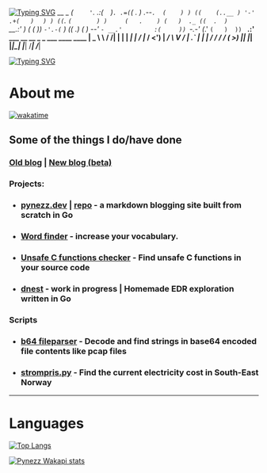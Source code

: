 [![Typing SVG](https://readme-typing-svg.demolab.com?font=Fira+Code&size=18&duration=1500&pause=100&color=67697E&center=true&vCenter=true&repeat=false&width=435&lines=Programming+%7C+Infosec)](https://git.io/typing-svg)
                        __ _
                    _( `    '`.          .:(`  `)`.
                .=(`(      .   )     .--`.  (    ) )
              ((    (..__ ) '-'   .+(   ) ` _`  ) )
        (( `.   `(       ) )     (   .    ) (   )  ._
      ((  .  )     ` __.:'   )  (   (   ))     `-'.-(`  )
      ((    .) ( )       --'      `- __.'         :(     ))
      `-_.-'  (_.'                                 `(   )  ))
                                                      ` __.:'
                ___ __   __ _  _   ___   ____   ____
               | _ \\ \ / /| \| | | __| |_  /  |_  /
      <')      |  _/ \ V / | .` | | _|   / /    / /
      ( >)     |_|    |_|  |_|\_| |___| /___|  /___|


[![Typing SVG](https://readme-typing-svg.demolab.com?font=Fira+Code&weight=200&size=14&duration=1500&pause=100&color=67BAEB&center=true&vCenter=true&repeat=false&width=435&lines=Knock+knock...;Race+condition;+;+Who's+there%3F;+)](https://git.io/typing-svg)

# About me

[![wakatime](https://wakatime.com/badge/user/e21d0c4b-a99f-4ec9-9964-b7b16e9bee7f.svg)](https://wakatime.com/@e21d0c4b-a99f-4ec9-9964-b7b16e9bee7f)

## Some of the things I do/have done

### [Old blog](https://pynezz.github.io/paper/) | [New blog (beta)](https://beta.pyezz.dev/)

### Projects:

- ### [pynezz.dev](https://pynezz.dev) | [repo](https://github.com/pynezz/pynezz_com) - a markdown blogging site built from scratch in Go

- ### [Word finder](https://word-finder-project-23.herokuapp.com/) - increase your vocabulary.

- ### [Unsafe C functions checker](https://github.com/pynezz/python-unsafe-c-checker) - Find unsafe C functions in your source code

- ### [dnest](https://github.com/pynezz/dnest) - work in progress | Homemade EDR exploration written in Go

### Scripts

- ### [b64 fileparser](https://github.com/pynezz/base64-file-parse) - Decode and find strings in base64 encoded file contents like pcap files

- ### [strompris.py](https://github.com/pynezz/el_pris) - Find the current electricity cost in South-East Norway

---

# Languages

[![Top Langs](https://github-readme-stats.vercel.app/api/top-langs/?username=pynezz&layout=compact&theme=dark&hide=ShaderLab&langs_count=10)](https://github.com/pynezz/pynezz)

[![Pynezz Wakapi stats](https://github-readme-stats.vercel.app/api/wakatime?username=pynezz&api_domain=stats.segmentationviolation.com&bg_color=1A202C&title_color=2F855A&icon_color=2F855A&text_color=ffffff&custom_title=Wakapi%20Week%20Stats&layout=compact)](https://stats.segmentationviolation.com/)

